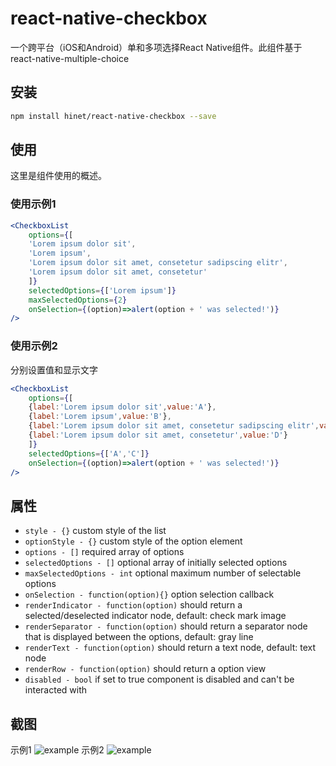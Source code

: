 # react-native-checkbox
一个跨平台（iOS和Android）单和多项选择React Native组件。此组件基于react-native-multiple-choice
## 安装

```sh
npm install hinet/react-native-checkbox --save
```

## 使用

这里是组件使用的概述。
### 使用示例1
```jsx
<CheckboxList
    options={[
    'Lorem ipsum dolor sit',
    'Lorem ipsum',
    'Lorem ipsum dolor sit amet, consetetur sadipscing elitr',
    'Lorem ipsum dolor sit amet, consetetur'
    ]}
    selectedOptions={['Lorem ipsum']}
    maxSelectedOptions={2}
    onSelection={(option)=>alert(option + ' was selected!')}
/>
```
### 使用示例2
分别设置值和显示文字
```jsx
<CheckboxList
    options={[
    {label:'Lorem ipsum dolor sit',value:'A'},
    {label:'Lorem ipsum',value:'B'},
    {label:'Lorem ipsum dolor sit amet, consetetur sadipscing elitr',value:'C'},
    {label:'Lorem ipsum dolor sit amet, consetetur',value:'D'}
    ]}
    selectedOptions={['A','C']}
    onSelection={(option)=>alert(option + ' was selected!')}
/>
```
## 属性

* `style - {}` custom style of the list
* `optionStyle - {}` custom style of the option element
* `options - []` required array of options
* `selectedOptions - []` optional array of initially selected options
* `maxSelectedOptions - int` optional maximum number of selectable options
* `onSelection - function(option){}` option selection callback
* `renderIndicator - function(option)` should return a selected/deselected indicator node, default: check mark image
* `renderSeparator - function(option)` should return a separator node that is displayed between the options, default: gray line
* `renderText - function(option)` should return a text node, default: text node
* `renderRow - function(option)` should return a option view
* `disabled - bool` if set to true component is disabled and can't be interacted with

## 截图
示例1
![example](https://github.com/hinet/react-native-checkbox/blob/master/assets/images/screenshot02.png)
示例2
![example](https://github.com/hinet/react-native-checkbox/blob/master/assets/images/screenshot01.png)





